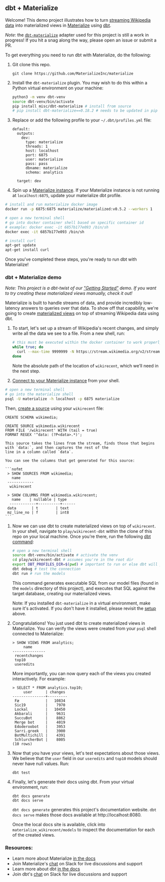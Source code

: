 ## dbt + Materialize

Welcome! This demo project illustrates how to turn [streaming Wikipedia data](https://stream.wikimedia.org/?doc)
into materialized views in [Materialize](https://materialize.com/product/) using [dbt](https://www.getdbt.com/).

_Note_: the [`dbt-materialize`](https://github.com/MaterializeInc/dbt-materialize) adapter used for this
project is still a work in progress! If you hit a snag along the way, please open an issue or submit a PR.

To get everything you need to run dbt with Materialize, do the following:

1. Git clone this repo.

    ```
    git clone https://github.com/MaterializeInc/materialize
    ```

1. Install the `dbt-materialize` plugin. You may wish to do this within a Python virtual environment on your machine:

    ```bash
    python3 -m venv dbt-venv
    source dbt-venv/bin/activate
    pip install misc/dbt-materialize # install from source
    # pip install dbt-materialize==0.18.2 # needs to be updated in pip
    ```

1. Replace or add the following profile to your `~/.dbt/profiles.yml` file:

    ```nofmt
    default:
      outputs:
        dev:
          type: materialize
          threads: 1
          host: localhost
          port: 6875
          user: materialize
          pass: pass
          dbname: materialize
          schema: analytics

      target: dev
    ```

1. Spin up a [Materialize instance](https://materialize.com/quickstart/). If your Materialize
   instance is not running at `localhost:6875`, update your materialize dbt profile.

```bash
# install and run materialize docker image
docker run -p 6875:6875 materialize/materialized:v0.5.2 --workers 1

# open a new terminal shell
# go into docker container shell based on specific container id
# example: docker exec -it 6857b177e093 /bin/sh
docker exec -it 6857b177e093 /bin/sh

# install curl
apt-get update
apt-get install curl
```

Once you've completed these steps, you're ready to run dbt with Materialize!

### dbt + Materialize demo

_Note: This project is a dbt-twist of our ["Getting Started"](https://materialize.com/docs/get-started/#create-a-real-time-stream)
demo. If you want to try creating these materialized views manually, check it out!_

Materialize is built to handle streams of data, and provide incredibly low-latency answers to queries over that data.
To show off that capability, we're going to create [materialized views](https://materialize.com/docs/sql/create-materialized-view/#main)
on top of streaming Wikipedia data using dbt.

1. To start, let's set up a stream of Wikipedia's recent changes, and simply write all the data we see
   to a file. From a new shell, run:

    ```bash
    # this must be executed within the docker container to work properly
    while true; do
      curl --max-time 9999999 -N https://stream.wikimedia.org/v2/stream/recentchange >> wikirecent
    done
    ```

    Note the absolute path of the location of `wikirecent`, which we’ll need in the next step.

1. [Connect to your Materialize instance](https://materialize.com/docs/connect/cli/) from your shell.

```bash
# open a new terminal shell
# go into the materialize shell
psql -U materialize -h localhost -p 6875 materialize
```

Then, [create a source](https://materialize.com/docs/sql/create-source/text-file/#main) using your `wikirecent` file:

```nofmt
CREATE SCHEMA wikimedia;

CREATE SOURCE wikimedia.wikirecent
FROM FILE '/wikirecent' WITH (tail = true)
FORMAT REGEX '^data: (?P<data>.*)';
```

    This source takes the lines from the stream, finds those that begins with `data:`, and then captures the rest of the
    line in a column called `data`.

    You can see the columns that get generated for this source:

    ```nofmt
     > SHOW SOURCES FROM wikimedia;
       name
     ------------
      wikirecent

     > SHOW COLUMNS FROM wikimedia.wikirecent;
       name    | nullable | type
      ------------+----------+------
     data       | t        | text
     mz_line_no | f        | int8
    ```

1. Now we can use dbt to create materialized views on top of `wikirecent`. In your shell, navigate to
   `play/wikirecent-dbt` within the clone of this repo on your local machine. Once
   you're there, run the following [dbt command](https://docs.getdbt.com/reference/dbt-commands/):

    ```bash
    # open a new terminal shell
    source dbt-venv/bin/activate # activate the venv
    cd play/wikirecent-dbt # assumes you're in the root dir
    export DBT_PROFILES_DIR=$(pwd) # important to run or else dbt will point to default configs
    dbt debug # test the connection
    dbt run # run the models
    ```

    This command generates executable SQL from our model files (found in the `models` directory
    of this project), and executes that SQL against the target database, creating
    our materialized views.

    Note: If you installed `dbt-materialize` in a virtual environment, make sure it's activated.
    If you don't have it installed, please revisit the [setup](#setup-dbt--materialize) above.

1. Congratulations! You just used dbt to create materialized views in Materialize. You can verify the
   views were created from your `psql` shell connected to Materialize:

    ```nofmt
    > SHOW VIEWS FROM analytics;
         name
    ---------------
     recentchanges
     top10
     useredits
    ```

    More importantly, you can now query each of the views you created interactively. For example:

    ```nofmt
    > SELECT * FROM analytics.top10;
         user      | changes
    ---------------+---------
     Fæ            |   10834
     Sic19         |    7970
     Lockal        |   10450
     Akbarali      |    9631
     SuccuBot      |    8862
     Merge bot     |    4019
     Edoderoobot   |    3953
     Sarri.greek   |    3900
     BotMultichill |    4391
     SchlurcherBot |    8005
    (10 rows)
    ```

1. Now that you have your views, let's test expectations about those views. We believe that the `user` field in our `useredits` and `top10` models should never have null values. Run:

    ```nofmt
    dbt test
    ```

1. Finally, let's generate their docs using dbt. From your virtual environment, run:

    ```nofmt
    dbt docs generate
    dbt docs serve
    ```

    `dbt docs generate` generates this project's documentation website. `dbt docs serve` makes those
    docs available at http://localhost:8080.

    Once the local docs site is available, click into `materialize_wikirecent/models` to inspect the documentation
    for each of the created views.

### Resources:

-   Learn more about Materialize [in the docs](https://materialize.com/docs/)
-   Join Materialize's [chat](https://materializecommunity.slack.com/join/shared_invite/zt-jjwe1t45-klG9k7V7xibdtqA6bcFpyQ#/) on Slack for live discussions and support
-   Learn more about dbt [in the docs](https://docs.getdbt.com/docs/introduction)
-   Join dbt's [chat](http://slack.getdbt.com/) on Slack for live discussions and support
